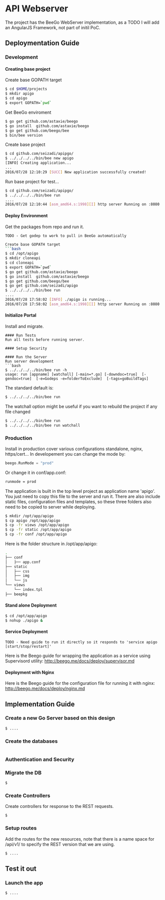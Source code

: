 # API Webserver

The project has the BeeGo WebServer implementation, as a TODO I will add an AngularJS Framework, not part of initil PoC.

## Deploymentation Guide

### Development
#### Creating base project
Create base GOPATH target
```bash
$ cd $HOME/projects
$ mkdir apigo
$ cd apigo
$ export GOPATH=`pwd`
```
Get BeeGo enviroment
```bash
$ go get github.com/astaxie/beego
$ go install  github.com/astaxie/beego
$ go get github.com/beego/bee
$ bin/bee version
```

Create base project
```bash
$ cd github.com/seizadi/apipgo/
$ ../../../../bin/bee new apigo
[INFO] Creating application...
...
2016/07/28 12:10:29 [SUCC] New application successfully created!
```

Run base project for test...
```bash
$ cd github.com/seizadi/apipgo/
$ ../../../../bin/bee run
....
2016/07/28 12:10:44 [asm_amd64.s:1998][I] http server Running on :8080
```

#### Deploy Environment
Get the packages from repo and run it.
```
TODO - Get godep to work to pull in BeeGo automatically
```

```bash
Create base GOPATH target
```bash
$ cd /opt/apigo
$ mkdir cloneapi
$ cd cloneapi
$ export GOPATH=`pwd`
$ go get github.com/astaxie/beego
$ go install  github.com/astaxie/beego
$ go get github.com/beego/bee
$ go get github.com/seizadi/apigo
$ ../../../../bin/bee run
....
2016/07/28 17:58:02 [INFO] ./apigo is running...
2016/07/28 17:58:02 [asm_amd64.s:1998][I] http server Running on :8080

```

#### Initialize Portal
Install and migrate.
```
#### Run Tests
Run all tests before running server.

#### Setup Security

#### Run the Server
Run server development
```bash
$ ../../../../bin/bee run -h
usage: run [appname] [watchall] [-main=*.go] [-downdoc=true]  [-gendoc=true]  [-e=Godeps -e=folderToExclude]  [-tags=goBuildTags]
```
The standard default is:
```bash
$ ../../../../bin/bee run
```
The watchall option might be useful if you want to rebuild the project if any file changed

```bash
$ ../../../../bin/bee run
$ ../../../../bin/bee run watchall
```

### Production
Install in production cover various configurations standalone, nginx, https/cert...
In developement you can change the mode by:
```go
beego.RunMode = "prod"
```
Or change it in conf/app.conf:
```bash
runmode = prod
```
The application is built in the top level project as application name 'apigo'. You just need to copy this file to the server and run it. There are also include static files, configuration files and templates, so these three folders also need to be copied to server while deploying.
```bash
$ mkdir /opt/app/apigo
$ cp apigo /opt/app/apigo
$ cp -fr views /opt/app/apigo
$ cp -fr static /opt/app/apigo
$ cp -fr conf /opt/app/apigo
```
Here is the folder structure in /opt/app/apigo:
```bash
.
├── conf
│   ├── app.conf
├── static
│   ├── css
│   ├── img
│   └── js
└── views
    └── index.tpl
├── beepkg
```
#### Stand alone Deployment

```bash
$ cd /opt/app/apigo
$ nohup ./apigo &
```
#### Service Deployment
```
TODO - Need guide to run it directly so it responds to 'service apigo [start/stop/restart]'
```
Here is the Beego guide for wrapping the application as a service using Supervisord utility: http://beego.me/docs/deploy/supervisor.md

#### Deployment with Nginx
Here is the Beego guide for the configuration file for running it with nginx:
http://beego.me/docs/deploy/nginx.md

## Implementation Guide

### Create a new Go Server based on this design

```bash
$ ....
```

### Create the databases

```bash
```

### Authentication and Security

### Migrate the DB

```bash
$
```

### Create Controllers
Create controllers for response to the REST requests.

```bash
$
```


### Setup routes

Add the routes for the new resources, note that there is a name space for /api/v1/ to specify the REST version that we are using.

```bash
$ ....
```


## Test it out

### Launch the app

```bash
$ ....
```
